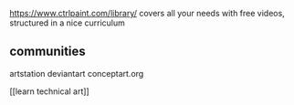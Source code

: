 https://www.ctrlpaint.com/library/ covers all your needs with free videos, structured in a nice curriculum

## communities
artstation
deviantart
conceptart.org

[[learn technical art]]
